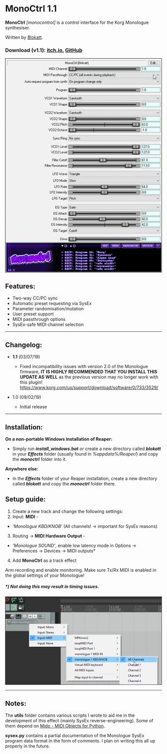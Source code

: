 # MonoCtrl 1.1

**MonoCtrl** _[monocontrol]_  is a control interface for the Korg Monologue synthesiser.

Written by [Blokatt](https://twitter.com/blokatt).

### Download (v1.1): [itch.io](https://blokatt.itch.io/monoctrl),  [GitHub](https://github.com/Blokatt/FX4Reaper/releases/tag/MonoCtrl)

![](/monoctrl/monoctrlPreview.gif)

Features:
-----
- Two-way CC/PC sync
- Automatic preset requesting via SysEx
- Parameter randomisation/mutation
- User preset support
- MIDI passthrough options
- SysEx-safe MIDI channel selection

-----

Changelog:
-----
  - **1.1** (03/07/19)
      - Fixed incompatibility issues with version 2.0 of the Monologue firmware, **IT IS HIGHLY RECOMMENDED THAT YOU INSTALL THIS UPDATE AS WELL** as the previous version may no longer work with this plugin!   
        https://www.korg.com/us/support/download/software/0/733/3529/
        
  - 1.0 (09/02/19)
      - Initial release
-----

Installation:
-----
**On a non-portable Windows installation of Reaper:**
- Simply run ***install_windows.bat*** *or* create a new directory called ***blokatt*** in your ***Effects*** folder (usually found in *%appdata%/Reaper/*) and copy the ***monoctrl*** folder into it.

**Anywhere else:**
- In the ***Effects*** folder of your Reaper installation, create a new directory called ***blokatt*** and copy the ***monoctrl*** folder there.

Setup guide:
-----
1. Create a new track and change the following settings:
2. Input: **MIDI** - 
  - *'Monologue KBD/KNOB'* (All channels! -> important for SysEx reasons)
3. Routing -> **MIDI Hardware Output** -
  - *'Monologue SOUND'*, enable low latency mode in Options -> Preferences -> Devices -> MIDI outputs*
4. Add **MonoCtrl** as a track effect

Arm recording and enable monitoring.
Make sure Tx/Rx MIDI is enabled in the global settings of your Monologue!

##### *) Not doing this may result in timing issues.

![](/monoctrl/monoctrlGuide.gif)

-----

Notes:
-----
The **utils** folder contains various scripts I wrote to aid me in the development of this effect (mainly SysEx reverse-engineering). Some of them depend on [Mido - MIDI Objects for Python](https://mido.readthedocs.io/en/latest/).

**sysex.py** contains a partial documentation of the Monologue SysEx program data format in the form of comments. I plan on writing this all up properly in the future.
